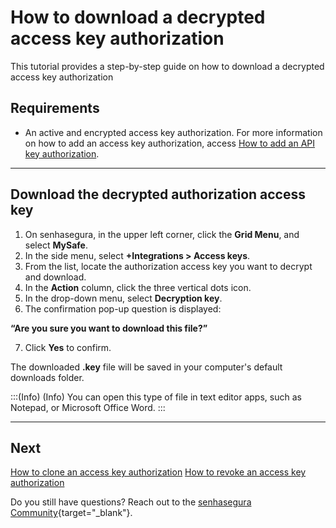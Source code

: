 # How to download a decrypted access key authorization

This tutorial provides a step-by-step guide on how to download a decrypted access key authorization

## Requirements

* An active and encrypted access key authorization. For more information on how to add an access key authorization, access [How to add an API key authorization](/v3-32/docs/mysafe-how-to-add-an-access-key-authorization).

***
## Download the decrypted authorization access key

1. On senhasegura, in the upper left corner, click the **Grid Menu**, and select **MySafe**.
2. In the side menu, select **+Integrations > Access keys**.
3. From the list, locate the authorization access key you want to decrypt and download.
4. In the **Action** column, click the three vertical dots icon.
5. In the drop-down menu, select **Decryption key**.
6. The confirmation pop-up question is displayed: 

**“Are you sure you want to download this file?”**
 
7. Click **Yes** to confirm.


The downloaded **.key** file will be saved in your computer's default downloads folder.

:::(Info) (Info)
You can open this type of file in text editor apps, such as Notepad, or Microsoft Office Word.
:::

***
## Next
[How to clone an access key authorization](/v3-32/docs/mysafe-how-to-clone-an-access-key-authorization)
[How to revoke an access key authorization](/v3-32/docs/mysafe-how-to-revoke-an-access-key-authorization)

Do you still have questions? Reach out to the [senhasegura Community](https://community.senhasegura.io/){target="_blank"}.
